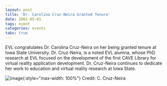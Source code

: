 ```yaml
---
layout: post
title: 'Dr. Carolina Cruz-Neira Granted Tenure'
date: 2001-05-01
tags: event
categories: events
tabs: true
---
```


EVL congratulates Dr. Carolina Cruz-Neira on her being granted tenure at Iowa State University. Dr. Cruz-Neira, is a noted EVL alumna, whose PhD research at EVL focused on the development of the first CAVE Library for virtual reality application development. Dr. Cruz-Neira continues to dedicate her work to education and virtual reality research at Iowa State.

![image](https://www.evl.uic.edu/output/originals/ccn.jpg-srcw.jpg){:style="max-width: 100%"}
Credit: C. Cruz-Neira

